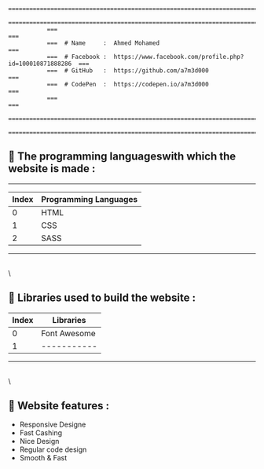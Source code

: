                ===============================================================================                 
               ===============================================================================
               ===                                                                         ===
               ===  # Name     :  Ahmed Mohamed                                            ===
               ===  # Facebook :  https://www.facebook.com/profile.php?id=100010871888286  ===
               ===  # GitHub   :  https://github.com/a7m3d000                              ===
               ===  # CodePen  :  https://codepen.io/a7m3d000                              ===
               ===                                                                         ===
               ===============================================================================
               ===============================================================================




## :pushpin: The programming languages ​​with which the website is made : 
---

Index  |  Programming Languages
------- |  ---------------------
0       |  HTML
1       |  CSS
2       |  SASS
--------------------------------


\
\
## :pushpin: Libraries used to build the website :
Index  |  Libraries
------- |  ---------------------
0       |  Font Awesome
1       |  -----------
--------------------------------

\
\
## :pushpin: Website features :
  - Responsive Designe
  - Fast Cashing
  - Nice Design
  - Regular code design
  - Smooth & Fast 
